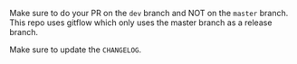 Make sure to do your PR on the `dev` branch and NOT on the `master` branch.  This repo uses gitflow which only uses the master branch as a release branch.

Make sure to update the `CHANGELOG`.